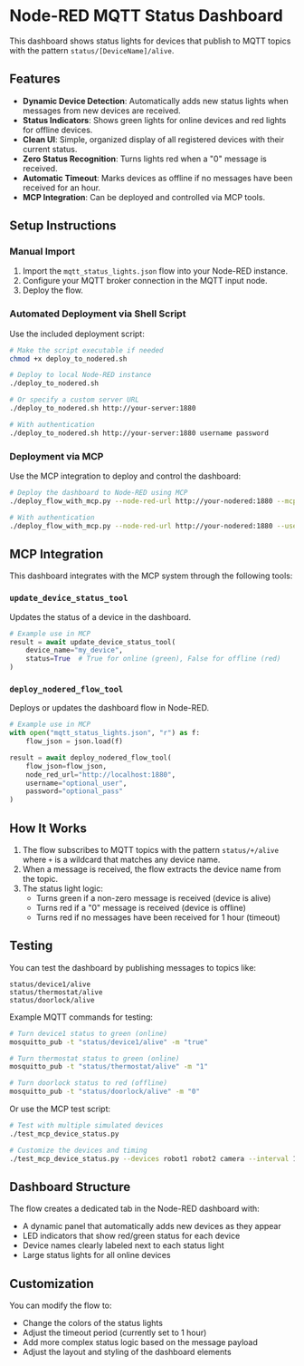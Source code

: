 # Node-RED MQTT Status Dashboard

This dashboard shows status lights for devices that publish to MQTT topics with the pattern `status/[DeviceName]/alive`.

## Features

- **Dynamic Device Detection**: Automatically adds new status lights when messages from new devices are received.
- **Status Indicators**: Shows green lights for online devices and red lights for offline devices.
- **Clean UI**: Simple, organized display of all registered devices with their current status.
- **Zero Status Recognition**: Turns lights red when a "0" message is received.
- **Automatic Timeout**: Marks devices as offline if no messages have been received for an hour.
- **MCP Integration**: Can be deployed and controlled via MCP tools.

## Setup Instructions

### Manual Import
1. Import the `mqtt_status_lights.json` flow into your Node-RED instance.
2. Configure your MQTT broker connection in the MQTT input node.
3. Deploy the flow.

### Automated Deployment via Shell Script
Use the included deployment script:

```bash
# Make the script executable if needed
chmod +x deploy_to_nodered.sh

# Deploy to local Node-RED instance
./deploy_to_nodered.sh

# Or specify a custom server URL
./deploy_to_nodered.sh http://your-server:1880

# With authentication
./deploy_to_nodered.sh http://your-server:1880 username password
```

### Deployment via MCP
Use the MCP integration to deploy and control the dashboard:

```bash
# Deploy the dashboard to Node-RED using MCP
./deploy_flow_with_mcp.py --node-red-url http://your-nodered:1880 --mcp-url http://your-mcp:8000

# With authentication
./deploy_flow_with_mcp.py --node-red-url http://your-nodered:1880 --username user --password pass
```

## MCP Integration

This dashboard integrates with the MCP system through the following tools:

### `update_device_status_tool`
Updates the status of a device in the dashboard.

```python
# Example use in MCP
result = await update_device_status_tool(
    device_name="my_device",
    status=True  # True for online (green), False for offline (red)
)
```

### `deploy_nodered_flow_tool`
Deploys or updates the dashboard flow in Node-RED.

```python
# Example use in MCP
with open("mqtt_status_lights.json", "r") as f:
    flow_json = json.load(f)

result = await deploy_nodered_flow_tool(
    flow_json=flow_json,
    node_red_url="http://localhost:1880",
    username="optional_user",
    password="optional_pass"
)
```

## How It Works

1. The flow subscribes to MQTT topics with the pattern `status/+/alive` where `+` is a wildcard that matches any device name.
2. When a message is received, the flow extracts the device name from the topic.
3. The status light logic:
   - Turns green if a non-zero message is received (device is alive)
   - Turns red if a "0" message is received (device is offline)
   - Turns red if no messages have been received for 1 hour (timeout)

## Testing

You can test the dashboard by publishing messages to topics like:

```
status/device1/alive
status/thermostat/alive
status/doorlock/alive
```

Example MQTT commands for testing:

```bash
# Turn device1 status to green (online)
mosquitto_pub -t "status/device1/alive" -m "true"

# Turn thermostat status to green (online)
mosquitto_pub -t "status/thermostat/alive" -m "1"

# Turn doorlock status to red (offline)
mosquitto_pub -t "status/doorlock/alive" -m "0"
```

Or use the MCP test script:

```bash
# Test with multiple simulated devices
./test_mcp_device_status.py

# Customize the devices and timing
./test_mcp_device_status.py --devices robot1 robot2 camera --interval 10
```

## Dashboard Structure

The flow creates a dedicated tab in the Node-RED dashboard with:

- A dynamic panel that automatically adds new devices as they appear
- LED indicators that show red/green status for each device
- Device names clearly labeled next to each status light
- Large status lights for all online devices

## Customization

You can modify the flow to:

- Change the colors of the status lights
- Adjust the timeout period (currently set to 1 hour)
- Add more complex status logic based on the message payload
- Adjust the layout and styling of the dashboard elements

